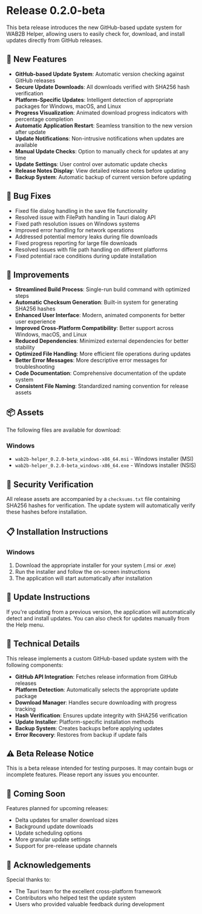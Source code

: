 # Release 0.2.0-beta

This beta release introduces the new GitHub-based update system for WAB2B Helper, allowing users to easily check for, download, and install updates directly from GitHub releases.

## 🚀 New Features

- **GitHub-based Update System**: Automatic version checking against GitHub releases
- **Secure Update Downloads**: All downloads verified with SHA256 hash verification
- **Platform-Specific Updates**: Intelligent detection of appropriate packages for Windows, macOS, and Linux
- **Progress Visualization**: Animated download progress indicators with percentage completion
- **Automatic Application Restart**: Seamless transition to the new version after update
- **Update Notifications**: Non-intrusive notifications when updates are available
- **Manual Update Checks**: Option to manually check for updates at any time
- **Update Settings**: User control over automatic update checks
- **Release Notes Display**: View detailed release notes before updating
- **Backup System**: Automatic backup of current version before updating

## 🐛 Bug Fixes

- Fixed file dialog handling in the save file functionality
- Resolved issue with FilePath handling in Tauri dialog API
- Fixed path resolution issues on Windows systems
- Improved error handling for network operations
- Addressed potential memory leaks during file downloads
- Fixed progress reporting for large file downloads
- Resolved issues with file path handling on different platforms
- Fixed potential race conditions during update installation

## 🔧 Improvements

- **Streamlined Build Process**: Single-run build command with optimized steps
- **Automatic Checksum Generation**: Built-in system for generating SHA256 hashes
- **Enhanced User Interface**: Modern, animated components for better user experience
- **Improved Cross-Platform Compatibility**: Better support across Windows, macOS, and Linux
- **Reduced Dependencies**: Minimized external dependencies for better stability
- **Optimized File Handling**: More efficient file operations during updates
- **Better Error Messages**: More descriptive error messages for troubleshooting
- **Code Documentation**: Comprehensive documentation of the update system
- **Consistent File Naming**: Standardized naming convention for release assets

## 📦 Assets

The following files are available for download:

### Windows

- `wab2b-helper_0.2.0-beta_windows-x86_64.msi` - Windows installer (MSI)
- `wab2b-helper_0.2.0-beta_windows-x86_64.exe` - Windows installer (NSIS)

## 🔐 Security Verification

All release assets are accompanied by a `checksums.txt` file containing SHA256 hashes for verification. The update system will automatically verify these hashes before installation.

## 📋 Installation Instructions

### Windows

1. Download the appropriate installer for your system (.msi or .exe)
2. Run the installer and follow the on-screen instructions
3. The application will start automatically after installation

## 🔄 Update Instructions

If you're updating from a previous version, the application will automatically detect and install updates. You can also check for updates manually from the Help menu.

## 🧪 Technical Details

This release implements a custom GitHub-based update system with the following components:

- **GitHub API Integration**: Fetches release information from GitHub releases
- **Platform Detection**: Automatically selects the appropriate update package
- **Download Manager**: Handles secure downloading with progress tracking
- **Hash Verification**: Ensures update integrity with SHA256 verification
- **Update Installer**: Platform-specific installation methods
- **Backup System**: Creates backups before applying updates
- **Error Recovery**: Restores from backup if update fails

## ⚠️ Beta Release Notice

This is a beta release intended for testing purposes. It may contain bugs or incomplete features. Please report any issues you encounter.

## 🔮 Coming Soon

Features planned for upcoming releases:

- Delta updates for smaller download sizes
- Background update downloads
- Update scheduling options
- More granular update settings
- Support for pre-release update channels

## 🙏 Acknowledgements

Special thanks to:
- The Tauri team for the excellent cross-platform framework
- Contributors who helped test the update system
- Users who provided valuable feedback during development